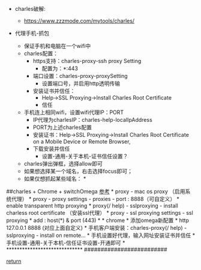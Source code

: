 * charles破解:
    * https://www.zzzmode.com/mytools/charles/
    
* 代理手机-抓包
    * 保证手机和电脑在一个wifi中
    * charles配置：
        * https支持：charles-proxy-ssh proxy Setting 
            * 配置为：*:443
        * 端口设置：charles-proxy-proxySetting    
            * 设置端口号，并启用http透明传输
        * 安装证书并信任：    
            * Help->SSL Proxying->Install Charles Root Certificate
            * 信任
    * 手机连上相同wifi，设置wifi代理IP：PORT
        * IP代理为charlesIP：charles-help-localIpAddress
        * PORT为上述charles配置
        * 安装证书：Help->SSL Proxying->Install Charles Root Certificate on a Mobile Device or Remote Browser, 
        * 下载安装并信任
            * 设置-通用-关于本机-证书信任设置？
    * charles弹出弹框，选择allow即可
    * 如果想选择某一个域名，右击选择focus即可；
    * 如果仅想抓起某些域名：
        * 

##charles + Chrome + switchOmega [参考](http://blog.csdn.net/liu251/article/details/52096142)
    * proxy - mac os proxy （启用系统代理）
    * proxy - proxy settings - proxies - port : 8888（可自定义）
        * enable transparent http proxying
    * proxy(/ help) - sslproxying - install charless root certificate （安装ssl代理）
    * proxy - ssl proxying settings - ssl proxying
        * add : host(*) & port (443)
    * 
    * chrome
        * 添加omega新配置
        * http  127.0.0.1  8888 (对应上面自定义)
    * 手机客户端安装：charles-proxy(/ help) - sslproxying - install on remote...
        * 手机设置好代理，输入网址安装证书并信任
        * 手机设置-通用-关于本机-信任证书设置-开通即可
        * *****************************
    #########################    
    
[return](README.md)